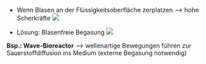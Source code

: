 - Wenn Blasen  an der Flüssigkeitsoberfläche zerplatzen --> hohe Scherkräfte
![](Pasted%20image%2020250424104929.png)

- Lösung: Blasenfreie Begasung
![](Pasted%20image%2020250424105454.png)

**Bsp.: Wave-Bioreactor** 
--> wellenartige Bewegungen führen zur Sauerstoffdiffusion ins Medium (externe Begasung notwendig) 
